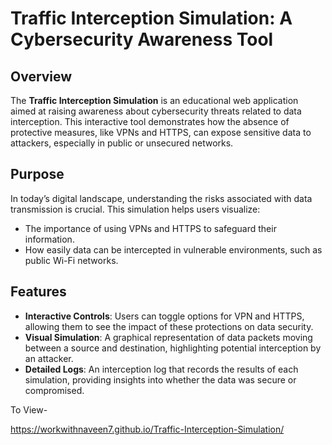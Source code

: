 # Traffic Interception Simulation: A Cybersecurity Awareness Tool

## Overview
The **Traffic Interception Simulation** is an educational web application aimed at raising awareness about cybersecurity threats related to data interception. This interactive tool demonstrates how the absence of protective measures, like VPNs and HTTPS, can expose sensitive data to attackers, especially in public or unsecured networks.

## Purpose
In today’s digital landscape, understanding the risks associated with data transmission is crucial. This simulation helps users visualize:
- The importance of using VPNs and HTTPS to safeguard their information.
- How easily data can be intercepted in vulnerable environments, such as public Wi-Fi networks.

## Features
- **Interactive Controls**: Users can toggle options for VPN and HTTPS, allowing them to see the impact of these protections on data security.
- **Visual Simulation**: A graphical representation of data packets moving between a source and destination, highlighting potential interception by an attacker.
- **Detailed Logs**: An interception log that records the results of each simulation, providing insights into whether the data was secure or compromised.

To View-

https://workwithnaveen7.github.io/Traffic-Interception-Simulation/
